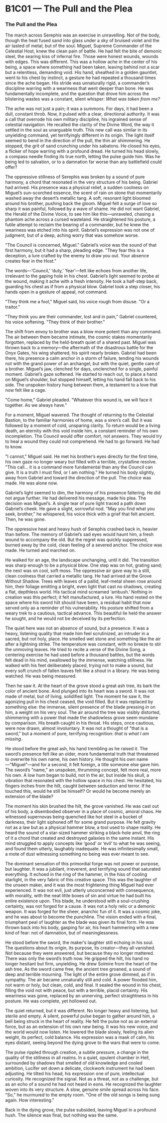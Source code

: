 # B1C01 — The Pull and the Plea

### The Pull and the Plea

The march across Serephis was an exercise in unravelling. Not of the body, though the heat fused sand into glass under a sky of bruised violet and the air tasted of metal, but of the soul. Miguel, Supreme Commander of the Celestial Host, knew the clean pain of battle. He had felt the bite of demonic steel, the searing kiss of infernal fire. Those were honest wounds, wounds with edges. This was different. This was a hollow ache in the center of his being, a space where something had been taken, leaving behind not a scar but a relentless, demanding void. His hand, sheathed in a golden gauntlet, went to his chest by instinct, a gesture he had repeated a thousand times since the ache began. His stride was unnaturally rigid, a commander’s discipline warring with a weariness that went deeper than bone. He was fundamentally incomplete, and the question that drove him across the blistering wastes was a constant, silent whisper: *What was taken from me?*

The ache was not just a pain; it was a summons. For days, it had been a dull, constant throb. Now, it pulsed with a clear, directional authority. It was a call that overrode his own military discipline, his ingrained sense of celestial navigation. He recalled the clarity of the Divine Word, the way it settled in the soul as unarguable truth. This new call was similar in its unyielding command, yet terrifyingly different in its origin. The light itself seemed to bend in the direction of the pull, the thin air shimmering. He stopped, the grit of sand crunching under his sabatons. He closed his eyes, a flicker of hope warring with a profound dread. He turned his head slowly, a compass needle finding its true north, letting the pulse guide him. Was he being led to salvation, or to a damnation far worse than any battlefield could offer?

The oppressive stillness of Serephis was broken by a sound of pure harmony, a chord that resonated in the very structure of his being. Gabriel had arrived. His presence was a physical relief, a sudden coolness on Miguel’s sun-scorched essence, the scent of rain on stone that momentarily washed away the desert’s metallic tang. A soft, resonant light bloomed around his brother, pushing back the gloom. Miguel felt a surge of love so sharp it was painful, followed by a wave of shame. He did not want Gabriel, the Herald of the Divine Voice, to see him like this—unraveled, chasing a phantom ache across a cursed wasteland. He straightened his posture, a futile attempt to reclaim the bearing of a commander, but he knew the weariness was etched into his spirit. Gabriel’s expression was not one of judgment, but of a deep, aching worry that was somehow worse.

"The Council is concerned, Miguel." Gabriel’s voice was the sound of that first harmony, but it had a sharp, pleading edge. "They fear this is a deception, a lure crafted by the enemy to draw you out. Your absence creates fear in the Host."

The words—‘Council,’ ‘duty,’ ‘fear’—felt like echoes from another life, irrelevant to the gaping hole in his chest. Gabriel’s light seemed to probe at the wound, making it ache with a fresh intensity. He took a half-step back, guarding his chest as if from a physical blow. Gabriel took a step closer, his hands open in a gesture of appeal, not command.

"They think me a fool," Miguel said, his voice rough from disuse. "Or a traitor."

"They think you are their commander, lost and in pain," Gabriel countered, his voice softening. "They think of their brother."

The shift from envoy to brother was a blow more potent than any command. The air between them became intimate, the cosmic stakes momentarily forgotten, replaced by the held-breath quiet of a shared past. Miguel was thrown back to a memory—the aftermath of the disastrous battle for the Onyx Gates, his wing shattered, his spirit nearly broken. Gabriel had been there, his presence a calm anchor in a storm of failure, tending his wounds not with the grand power of an archangel, but with the quiet, gentle care of a brother. Miguel’s jaw, clenched for days, unclenched for a single, painful moment. Gabriel’s gaze softened. He started to reach out, to place a hand on Miguel’s shoulder, but stopped himself, letting his hand fall back to his side. The unspoken history hung between them, a testament to a love that now felt like a cage.

"Come home," Gabriel pleaded. "Whatever this wound is, we will face it together. As we always have."

For a moment, Miguel wavered. The thought of returning to the Celestial Bastion, to the familiar harmonies of home, was a siren’s call. But it was followed by a moment of cold, unsparing clarity. To return would be a living death, an eternity with this void inside him, a constant reminder of his own incompletion. The Council would offer comfort, not answers. They would try to heal a wound they could not comprehend. He had to go forward. He had to know.

"I cannot," Miguel said. He met his brother’s eyes directly for the first time, his own gaze no longer weary but filled with a terrible, crystalline resolve. "This call… it is a command more fundamental than any the Council can give. It is a truth I must find, or I am nothing." He turned his body slightly, away from Gabriel and toward the direction of the pull. The choice was made. He was alone now.

Gabriel’s light seemed to dim, the harmony of his presence faltering. He did not argue further. He had delivered his message, made his plea. The decision was Miguel’s. A single tear of pure light traced a path down Gabriel’s cheek. He gave a slight, sorrowful nod. "May you find what you seek, brother," he whispered, his voice thick with a grief that felt ancient. Then, he was gone.

The oppressive heat and heavy hush of Serephis crashed back in, heavier than before. The memory of Gabriel’s sad eyes would haunt him, a fresh wound to accompany the old. But the regret was quickly suppressed, burned away by the cold, clean feeling of a severed anchor. The choice was made. He turned and marched on.

He walked for an age, the landscape unchanging, until it did. The transition was sharp enough to be a physical blow. One step was on hot, grating sand; the next was on cool, soft moss. The oppressive air gave way to a still, clean coolness that carried a metallic tang. He had arrived at the Grove Without Shadow. Trees with leaves of a pallid, leaf-metal sheen rose around him, their foliage emitting a bright, even light that cast no shadows, creating a flat, depthless world. His tactical mind screamed ‘ambush.’ Nothing in creation was this perfect; it felt manufactured, a lure. His hand rested on the space where his sword hilt should have been, a residual habit that now served only as a reminder of his vulnerability. His posture shifted from a weary trek to a cautious, tactical advance. This beautiful lie held the answer he sought, and he would not be deceived by its perfection.

The quiet here was not an absence of sound, but a presence. It was a heavy, listening quality that made him feel scrutinized, an intruder in a sacred, but not holy, place. He smelled wet stone and something like the air after a lightning strike. The temperature was constant, with no breeze to stir the unmoving leaves. He tried to recite a verse of the Divine Song, a centering exercise he had used before a thousand battles, but the words felt dead in his mind, swallowed by the immense, watching stillness. He walked with his feet deliberately placed, trying not to make a sound, but every soft crunch of fallen leaves felt like a shout in a library. He was being watched. He was being measured.

Then he saw it. At the heart of the grove stood a great ash tree, its bark the color of ancient bone. And plunged into its heart was a sword. It was not made of metal, but of living, solidified light. The moment he saw it, the agonizing pull in his chest ceased, the void filled. But it was replaced by something else: the immense, silent presence of the blade pressing *in* on him, a weight on his very soul. The air around the tree was visibly distorted, shimmering with a power that made the shadowless grove seem mundane by comparison. His breath caught in his throat. His steps, once cautious, were now drawn, almost involuntary. It was not a thought of "that is a sword," but a moment of pure, terrifying recognition: *that is what I am missing*.

He stood before the great ash, his hand trembling as he raised it. The sword’s presence felt like an older, more fundamental truth that threatened to overwrite his own name, his own history. He thought his own name—"Miguel"—and for a second, it felt foreign, a title someone else gave him. The sword’s "name," an unspoken, thrumming concept, felt more real, more his own. A low hum began to build, not in the air, but inside his skull, a vibration that resonated with the hollow space in his chest. He hesitated, his fingers inches from the hilt, caught between seduction and terror. If he touched this, would he still be himself? Or would he become merely an extension of the blade?

The moment his skin brushed the hilt, the grove vanished. He was cast out of his body, a disembodied observer in a place of cosmic, amoral chaos. He witnessed supernovas being quenched like hot steel in a bucket of darkness, their light siphoned off for some grand purpose. He felt gravity not as a law but as a physical hammer blow, a tool used to shape reality. He heard the sound of a star-sized hammer striking a black-hole anvil, the ring of it a chord that created and destroyed galaxies in the same instant. His mind struggled to apply concepts like ‘good’ or ‘evil’ to what he was seeing, and found them utterly, laughably inadequate. He was infinitesimally small, a mote of dust witnessing something no being was ever meant to see.

The dominant sensation of this primordial forge was not power or purpose, but laughter. It was a jubilant, irreverent, and terrifying sound that saturated everything. It echoed in the ring of the hammer, in the hiss of cooling starlight, in the very fabric of this creative space. This was the laughter of the unseen maker, and it was the most frightening thing Miguel had ever experienced. It was not evil, just utterly unconcerned with consequence, with morality, with the neat little boxes of sin and virtue he had built his entire existence upon. This blade, he understood with a soul-crushing certainty, was not forged for a cause. It was not a holy relic or a demonic weapon. It was forged for the sheer, anarchic fun of it. It was a cosmic joke, and he was about to become the punchline. The vision ended with a final, triumphant peal of laughter as the blade was given its final form. He was thrown back into his body, gasping for air, his heart hammering with a new kind of fear: not of damnation, but of meaninglessness.

He stood before the sword, the maker’s laughter still echoing in his soul. The questions about its origin, its purpose, its creator—they all vanished. Not because they were answered, but because they no longer mattered. There was only the sword’s truth now. He gripped the hilt, his hand no longer hesitant but firm, unyielding. He drew Solmire from the heart of the ash tree. As the sword came free, the ancient tree groaned, a sound of deep and terrible mourning. The light of the entire grove dimmed, as if in sympathy. The air became unnaturally still and cold. A power flooded him, not warm or holy, but clean, cold, and final. It sealed the wound in his chest, filling the void not with peace, but with a terrible, placid certainty. His weariness was gone, replaced by an unnerving, perfect straightness in his posture. He was complete, yet hollowed out.

The quiet returned, but it was different. No longer heavy and listening, but sterile and empty. A silent, powerful pulse began to gather around him, a bell being struck in the heart of reality. He felt the pulse not as an external force, but as an extension of his own new being. It was his new voice, and the world would now listen. He lowered the blade slowly, feeling its alien weight, its perfect, cold balance. His expression was a mask of calm, his eyes distant, seeing beyond the dying grove to the wars that were to come.

The pulse rippled through creation, a subtle pressure, a change in the quality of the stillness in all realms. In a quiet, opulent chamber in Hell, surrounded by shadows that smelled of old knowledge and cooled ambition, Lucifer set down a delicate, clockwork instrument he had been adjusting. He tilted his head, his expression one of pure, intellectual curiosity. He recognized the signal. Not as a threat, not as a challenge, but as an echo of a sound he had not heard in eons. He recognized the laughter woven into its very structure. A slow, genuine smile spread across his face. "So," he murmured to the empty room. "One of the old songs is being sung again. How interesting."

Back in the dying grove, the pulse subsided, leaving Miguel in a profound hush. The silence was final, but nothing was the same.